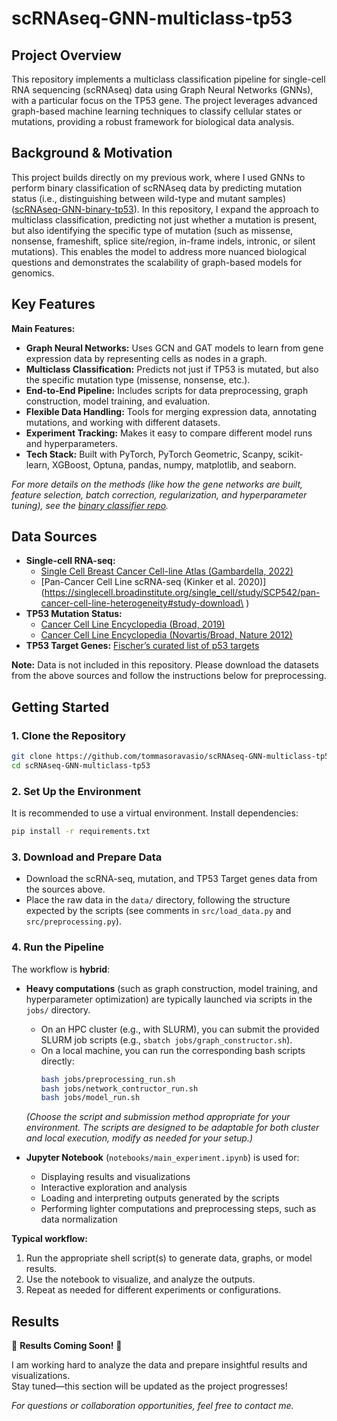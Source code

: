 # scRNAseq-GNN-multiclass-tp53

## Project Overview
This repository implements a multiclass classification pipeline for single-cell RNA sequencing (scRNAseq) data using Graph Neural Networks (GNNs), with a particular focus on the TP53 gene. The project leverages advanced graph-based machine learning techniques to classify cellular states or mutations, providing a robust framework for biological data analysis.

## Background & Motivation
This project builds directly on my previous work, where I used GNNs to perform binary classification of scRNAseq data by predicting mutation status (i.e., distinguishing between wild-type and mutant samples) ([scRNAseq-GNN-binary-tp53](https://github.com/tommasoravasio/scRNAseq-GNN-binary-tp53)). In this repository, I expand the approach to multiclass classification, predicting not just whether a mutation is present, but also identifying the specific type of mutation (such as missense, nonsense, frameshift, splice site/region, in-frame indels, intronic, or silent mutations). This enables the model to address more nuanced biological questions and demonstrates the scalability of graph-based models for genomics.

## Key Features

**Main Features:**

- **Graph Neural Networks:** Uses GCN and GAT models to learn from gene expression data by representing cells as nodes in a graph.
- **Multiclass Classification:** Predicts not just if TP53 is mutated, but also the specific mutation type (missense, nonsense, etc.).
- **End-to-End Pipeline:** Includes scripts for data preprocessing, graph construction, model training, and evaluation.
- **Flexible Data Handling:** Tools for merging expression data, annotating mutations, and working with different datasets.
- **Experiment Tracking:** Makes it easy to compare different model runs and hyperparameters.
- **Tech Stack:** Built with PyTorch, PyTorch Geometric, Scanpy, scikit-learn, XGBoost, Optuna, pandas, numpy, matplotlib, and seaborn.

*For more details on the methods (like how the gene networks are built, feature selection, batch correction, regularization, and hyperparameter tuning), see the [binary classifier repo](https://github.com/tommasoravasio/scRNAseq-GNN-binary-tp53).*

## Data Sources
- **Single-cell RNA-seq:** 
    - [Single Cell Breast Cancer Cell-line Atlas (Gambardella, 2022)](https://doi.org/10.6084/m9.figshare.15022698.v2)
    - [Pan-Cancer Cell Line scRNA-seq (Kinker et al. 2020)](https://singlecell.broadinstitute.org/single_cell/study/SCP542/pan-cancer-cell-line-heterogeneity#study-download\
\)
- **TP53 Mutation Status:** 
    - [Cancer Cell Line Encyclopedia (Broad, 2019)](https://www.cbioportal.org/study/cnSegments?id=ccle_broad_2019)
    - [Cancer Cell Line Encyclopedia (Novartis/Broad, Nature 2012)](https://www.cbioportal.org/study/summary?id=cellline_ccle_broad)
- **TP53 Target Genes:** [Fischer’s curated list of p53 targets](https://tp53.cancer.gov/target_genes)

**Note:** Data is not included in this repository. Please download the datasets from the above sources and follow the instructions below for preprocessing.


## Getting Started
### 1. Clone the Repository
```bash
git clone https://github.com/tommasoravasio/scRNAseq-GNN-multiclass-tp53.git
cd scRNAseq-GNN-multiclass-tp53
```

### 2. Set Up the Environment
It is recommended to use a virtual environment. Install dependencies:
```bash
pip install -r requirements.txt
```

### 3. Download and Prepare Data
- Download the scRNA-seq, mutation, and TP53 Target genes data from the sources above.
- Place the raw data in the `data/` directory, following the structure expected by the scripts (see comments in `src/load_data.py` and `src/preprocessing.py`).

### 4. Run the Pipeline

The workflow is **hybrid**:
- **Heavy computations** (such as graph construction, model training, and hyperparameter optimization) are typically launched via scripts in the `jobs/` directory.  
  - On an HPC cluster (e.g., with SLURM), you can submit the provided SLURM job scripts (e.g., `sbatch jobs/graph_constructor.sh`).
  - On a local machine, you can run the corresponding bash scripts directly:
    ```bash
    bash jobs/preprocessing_run.sh
    bash jobs/network_contructor_run.sh
    bash jobs/model_run.sh
    ```
  *(Choose the script and submission method appropriate for your environment. The scripts are designed to be adaptable for both cluster and local execution, modify as needed for your setup.)*

- **Jupyter Notebook** (`notebooks/main_experiment.ipynb`) is used for:
  - Displaying results and visualizations
  - Interactive exploration and analysis
  - Loading and interpreting outputs generated by the scripts
  - Performing lighter computations and preprocessing steps, such as data normalization

**Typical workflow:**
1. Run the appropriate shell script(s) to generate data, graphs, or model results.
2. Use the notebook to visualize, and analyze the outputs.
3. Repeat as needed for different experiments or configurations.

## Results
🚧 **Results Coming Soon!** 🚧

I am working hard to analyze the data and prepare insightful results and visualizations.  
Stay tuned—this section will be updated as the project progresses!



*For questions or collaboration opportunities, feel free to contact me.*